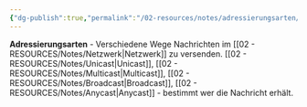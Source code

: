 ```yaml
---
{"dg-publish":true,"permalink":"/02-resources/notes/adressierungsarten/","tags":["#informatik/netzwerk/kommunikation","#übertragung/ziel"],"noteIcon":"","updated":"2025-09-10T16:35:08.000+02:00"}
---
```


**Adressierungsarten** - Verschiedene Wege Nachrichten im [[02 - RESOURCES/Notes/Netzwerk\|Netzwerk]] zu versenden.
[[02 - RESOURCES/Notes/Unicast\|Unicast]], [[02 - RESOURCES/Notes/Multicast\|Multicast]], [[02 - RESOURCES/Notes/Broadcast\|Broadcast]], [[02 - RESOURCES/Notes/Anycast\|Anycast]] - bestimmt wer die Nachricht erhält.